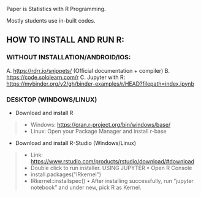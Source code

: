 Paper is Statistics with R Programming.

Mostly students use in-built codes.

## HOW TO INSTALL AND RUN R: 
### WITHOUT INSTALLATION/ANDROID/IOS: 
A.	https://rdrr.io/snippets/ (Official documentation + compiler)
B.	https://code.sololearn.com/r
C.	Jupyter with R: https://mybinder.org/v2/gh/binder-examples/r/HEAD?filepath=index.ipynb
### DESKTOP (WINDOWS/LINUX)
*	Download and install R
> * Windows: https://cran.r-project.org/bin/windows/base/
> *	Linux: Open your Package Manager and install r-base
*	Download and install R-Studio (Windows/Linux)
> *	Link: https://www.rstudio.com/products/rstudio/download/#download
> *	Double click to run installer. 
USING JUPYTER
•	Open R Console
> *	install.packages("IRkernel")
> *	IRkernel::installspec()
•	After  installing successfully, run “jupyter notebook” and under new, pick R as Kernel. 
